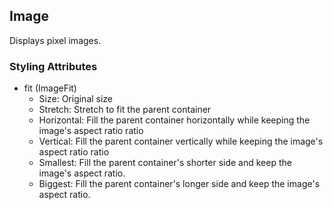 ## Image
Displays pixel images.

### Styling Attributes
- fit (ImageFit)
    - Size: Original size
    - Stretch: Stretch to fit the parent container
    - Horizontal: Fill the parent container horizontally while keeping the image's aspect ratio ratio
    - Vertical: Fill the parent container vertically while keeping the image's aspect ratio ratio
    - Smallest: Fill the parent container's shorter side and keep the image's aspect ratio.
    - Biggest: Fill the parent container's longer side and keep the image's aspect ratio.